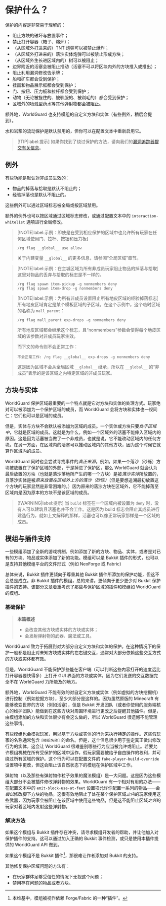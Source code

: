 # 保护什么？

保护的内容是非常易于理解的：
* 阻止方块的破坏与放置事件；
* 禁止打开容器（箱子、熔炉）；
* （从区域外打进来的）TNT 炮弹可以被禁止爆炸；
* （从区域外打进来的）落沙实体炮弹可以被禁止形成方块；
* （从区域外生长进区域内的）树可以被阻止；
* 边界附近的活塞会被阻止推动（活塞不可以将区块内外的方块推入或推出）；
* 阻止利用漏洞修改告示牌；
* 船和矿车都会受到保护；
* 挂画和物品展示框都会受到保护；
* 门、按钮、压力板和拉杆都会受到保护；
* 动物（无论被拴住的、被驯服的、被剃毛的）都会受到保护；
* 区域外的喷溅型药水等其他弹射物都会被阻止。

额外地，WorldGuard 也支持模组的自定义方块和实体（有些例外，稍后会提到）。

水和岩浆的流动保护是默认禁用的，但你可以在配置文本中重新启用它。

> [!TIP|label:提示]
> 如果你找到了绕过保护的方法，请向我们的[漏洞追踪器提交有关信息](https://dev.enginehub.org/youtrack/issues/WORLDGUARD)。

## 例外

有些功能是默认对非成员生效的：

* 物品的掉落与拾取是默认不阻止的；
* 经验掉落也是默认不阻止的。

这些例外可以通过区域标志被全局或按区域禁用。

额外的例外也可以按区域通过区域标志修改，或通过配置文本中的 `interaction-whitelist` 选项进行全局修改。

> [!NOTE|label:示例：即使是在受到相应保护的区域中也允许所有玩家在任何区域使用门、拉杆、按钮和压力板]
> ```
> /rg flag __global__ use allow
> ```
> 关于内建变量 `__global__` 的更多信息，请参阅“全局区域”章节。

> [!NOTE|label:示例：在主城区域为所有非成员玩家阻止物品的掉落与拾取]
> 这里对物品的丢弃与拾取的标志是不一样的。
> ```
> /rg flag spawn item-pickup -g nonmembers deny
> /rg flag spawn item-drop -g nonmembers deny
> ```

> [!NOTE|label:示例：为所有非成员设置阻止所有地皮区域的经验掉落标志]
> 所有地皮区域肯定是某个模板区域的子区域。在这个示例中，这个临时区域的名称为 `mall_parent`：
> ```
> /rg flag mall_parent exp-drops -g nonmembers deny
> ```
> 所有地皮区域都会继承这个标志，且“nonmembers”参数会使得每个地皮区域的该参数对非成员玩家生效。
> 
> 而下文的命令则不会正常工作：
> ```
> 不会正常工作: /rg flag __global__ exp-drops -g nonmembers deny
> ```
> 这是因为区域不会从全局区域 `__global__` 继承，所以在 `__global__` 的“非成员”表示的是该区域之内特定区域的非成员玩家。

## 方块与实体

WorldGuard 保护区域最重要的一个特点就是它对方块和实体的处理方式。玩家绝对可以被添加为一个保护区域的成员，而 WorldGuard 会将方块和实体也一视同仁：它们也可以是区域的成员。

但是，实体与方块不会默认被添加为区域的成员。一个实体或方块只要*处于区域中*，它就是区域的成员。这就是为什么，例如一个区域外的活塞不能伸入区域内的原因。这是因为活塞被当做了一个非成员，也就是说，它不能改动区域内的任何方块。在另一方面，在区域内的活塞可以推动区域内的其他方块，因为这个时候它就算作区域内的成员。

WorldGuard 同时也会尝试寻找事件的*真正来源*。例如，如果一个落沙（砂砾）方块被放置在了保护区域的外部，于是掉进了保护区，那么 WorldGuard 就会认为最后放置的方块（也就是落沙落地所产生的哪一个方块）是被*落沙实体*所放置的，且落沙实体是被*原来放置在区域外上方的落沙（砂砾）*（但是要想追溯最初放置这个方块的玩家显然是非常困难的。）因为原来的落沙方块在区域外，它不能掉落至区域内是因为原本的方块不是该区域的成员。

> [!WARNING|label:提示]
> 当 `build` 标签在一个区域内被设置为 `deny` 时，没有人可以建筑且活塞也并不会工作。这是因为 build 标志会阻止其成员进行建造行为，就如上文解释的那样，活塞也可以像正常玩家那样是一个区域的成员。

## 模组与插件支持

一些模组添加了全新的游戏机制，例如添加了新的方块、物品、实体，或者是对已有的方块、物品或实体添加了新的功能。模组可以是 Bukkit 插件的形式，也可以是支持其他模组平台的文件形式（例如 NeoForge 或 Fabric）

总体来说，Bukkit 插件更倾向于尊重其他 Bukkit 插件所添加的保护功能，但这不会总是成立。非 Bukkit 插件的模组，总的来讲，更倾向于更少更少对 Bukkit 保护插件的支持。该部分文章着重考虑了那些与保护区域的插件和模组如 WorldGuard 的模组。

### 基础保护

> **本篇概述**    
> * 会改变其他方块或实体的方块或实体；
> * 会发射弹射物的武器、魔法或工具。

WorldGuard 致力于拓展到对大部分自定义方块和实体的保护。在这种情况下的保护一般都是阻止对未知方块或实体的左右键交互，通常对大部分依赖这些交互方式的方块或实体都有效。

但是，WorldGuard 不能保护那些能在客户端（可以判断这些内容打开的速度远比打开容器要快得多）上打开 GUI 界面的方块或实体，因为它们发送的交互数据完全不在 WorldGuard 力所能及的地方。

额外地，WorldGuard 不能有效的对自定义方块或实体（例如虚拟的方块挖掘机）进行控制（例如挖掘方块），至少大部分是这样的。因为虽然原版的 Minecraft 有能够改变世界的方块（例如活塞），但是 Bukkit 开发团队（或者你使用的服务端核心的维护团队）能做到在这些方块对周围环境进行更改之后提醒其他插件。但是，由模组添加的方块和实体很少有会这么做的，所以 WorldGuard 很遗憾不能管理这些事情。

有些模组也会模拟玩家，用以基于方块或实体的行为来执行特定的操作。这些假玩家的名称通常包含 `[模组名称]` 的命名。但是，这个信息很少用于鉴定真正做出修改行为的实体，这会让 WorldGuard 很难鉴别哪些行为应当被允许或阻止。若要允许模组机械在所有受保护的区域中运作，假玩家需要被给予自由操作的权利，并可绕过所有区域的保护。这个行为可以在配置文件的 `fake-player-build-override` 设置项中更改，但这会阻止该自然状态下的模组在保护区域中工作。

弹射物（以及那些有弹射物作粒子效果的魔法模组）是一大问题。这是因为这些模组大部分不会被插件修改弹射物的效果。WorldGuard 有一个相对有用的办法——在配置文本中的 `emit-block-use-at-feet` 设置项允许你配置一系列的物品——会*尝试*修改脚下方块的物品。这很有效地阻止了处在某个保护区域*之内*的玩家使用这些武器，因为玩家会被阻止在该区域中使用这些物品，但是这不能阻止区域*之外*的玩家对着区域内发射这些弹射物。

### 解决方法

如果这个模组与 Bukkit 插件存在冲突，请寻求模组开发者的帮助，并让他加入对保护插件的支持。这可以通过加入正确的 Bukkit 事件检测，或只是使用本插件提供的 WorldGuard API 做到。

如果这个模组不是 Bukkit 插件[^1]，那很难让作者添加对 Bukkit 的支持。

其他修复保护区域问题的方法有：

* 在玩家群体足够受信任的情况下无视这个问题；
* 禁用存在问题的物品或者方块。

[^1]: 本维基中，模组被视作依赖 Forge/Fabric 的一种“插件”。 